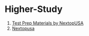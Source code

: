 # Higher-Study
1. [Test Prep Materials by NextopUSA](https://sites.google.com/view/nextoptestprepresourses/home?authuser=0)
2. [Nextopusa](http://nextopusa.com/)
